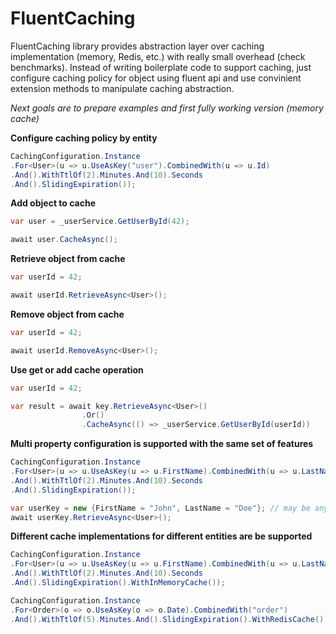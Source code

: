 # FluentCaching
FluentCaching library provides abstraction layer over caching implementation (memory, Redis, etc.) with really small overhead (check benchmarks).
Instead of writing boilerplate code to support caching, just configure caching policy for object using fluent api and use convinient extension methods to manipulate caching abstraction.  

*Next goals are to prepare examples and first fully working version (memory cache)*

**Configure caching policy by entity**
```csharp
CachingConfiguration.Instance
.For<User>(u => u.UseAsKey("user").CombinedWith(u => u.Id)
.And().WithTtlOf(2).Minutes.And(10).Seconds
.And().SlidingExpiration());
```
**Add object to cache**
```csharp
var user = _userService.GetUserById(42);

await user.CacheAsync();
```

**Retrieve object from cache**
```csharp
var userId = 42;

await userId.RetrieveAsync<User>();

```

**Remove object from cache**
```csharp
var userId = 42;

await userId.RemoveAsync<User>();

```

**Use get or add cache operation**
```csharp
var userId = 42;

var result = await key.RetrieveAsync<User>()
                .Or()
                .CacheAsync(() => _userService.GetUserById(userId))
```

**Multi property configuration is supported with the same set of features**
```csharp
CachingConfiguration.Instance
.For<User>(u => u.UseAsKey(u => u.FirstName).CombinedWith(u => u.LastName)
.And().WithTtlOf(2).Minutes.And(10).Seconds
.And().SlidingExpiration());

var userKey = new {FirstName = "John", LastName = "Doe"}; // may be any class with corresponding properties
await userKey.RetrieveAsync<User>();
```

**Different cache implementations for different entities are be supported**
```csharp
CachingConfiguration.Instance
.For<User>(u => u.UseAsKey(u => u.FirstName).CombinedWith(u => u.LastName)
.And().WithTtlOf(2).Minutes.And(10).Seconds
.And().SlidingExpiration().WithInMemoryCache());

CachingConfiguration.Instance
.For<Order>(o => o.UseAsKey(o => o.Date).CombinedWith("order")
.And().WithTtlOf(5).Minutes.And().SlidingExpiration().WithRedisCache());

```

